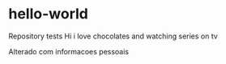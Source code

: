 # hello-world
Repository tests
Hi i love chocolates and watching series on tv

Alterado com informacoes pessoais
